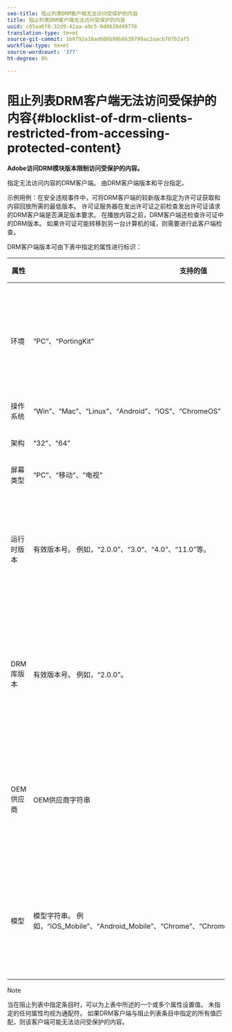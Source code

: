 ```yaml
---
seo-title: 阻止列表DRM客户端无法访问受保护的内容
title: 阻止列表DRM客户端无法访问受保护的内容
uuid: c05aa6f8-32d9-42aa-a9c5-0d0629d49778
translation-type: tm+mt
source-git-commit: 1b9792a10ad606b99b6639799ac2aacb707b2af5
workflow-type: tm+mt
source-wordcount: '377'
ht-degree: 0%

---
```



# 阻止列表DRM客户端无法访问受保护的内容{#blocklist-of-drm-clients-restricted-from-accessing-protected-content}

**Adobe访问DRM模块版本限制访问受保护的内容。**

指定无法访问内容的DRM客户端。 由DRM客户端版本和平台指定。

示例用例：在安全违规事件中，可将DRM客户端的较新版本指定为许可证获取和内容回放所需的最低版本。 许可证服务器在发出许可证之前检查发出许可证请求的DRM客户端是否满足版本要求。 在播放内容之前，DRM客户端还检查许可证中的DRM版本。 如果许可证可能转移到另一台计算机的域，则需要进行此客户端检查。

DRM客户端版本可由下表中指定的属性进行标识：

| **属性** | **支持的值** | **匹配条件** | **说明** |
|---|---|---|---|
| 环境 | “PC”、“PortingKit” | 精确匹配 | 标识客户端是在桌面上还是任何其他设备上运行。 |
| 操作系统 | “Win”、“Mac”、“Linux”、“Android”、“iOS”、“ChromeOS” | 精确匹配 | 平台 |
| 架构 | “32”、“64” | 精确匹配 | 32位或64位 |
| 屏幕类型 | “PC”、“移动”、“电视” | 精确匹配 |  |
| 运行时版本 | 有效版本号。 例如，“2.0.0”、“3.0”、“4.0”、“11.0”等。 | 如果客户端版本小于或等于指定的版本，则匹配。 | 版本号指定为数字和句点(“”)的组合。 任意长度的。 |
| DRM库版本 | 有效版本号。 例如，“2.0.0”。 | 如果客户端版本小于或等于指定的版本，则匹配。 | 版本号指定为数字和句点(“”)的组合。 任意长度的。 |
| OEM供应商 | OEM供应商字符串 | 精确匹配 | 使用移植工具包的设备的OEM供应商标识字符串。 |
| 模型 | 模型字符串。 例如，“iOS_Mobile”、“Android_Mobile”、“Chrome”、“ChromeOS_ARM”、“WindowsOnARM”、“AVE” | 精确匹配 | 使用移植工具包的设备的设备模型标识字符串。 |

>[!NOTE]
>
>当在阻止列表中指定条目时，可以为上表中所述的一个或多个属性设置值。 未指定的任何属性均视为通配符。 如果DRM客户端与阻止列表条目中指定的所有值匹配，则该客户端可能无法访问受保护的内容。

